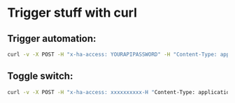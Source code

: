 # Trigger stuff with curl

## Trigger automation:

```bash
curl -v -X POST -H "x-ha-access: YOURAPIPASSWORD" -H "Content-Type: application/json" -d '{"entity_id": "automation.AUTOMATIONNAME"}' https://example.duckdns.org:8123/api/services/automation/trigger
```

## Toggle switch:

```bash
curl -v -X POST -H "x-ha-access: xxxxxxxxxx-H "Content-Type: application/json" -d '{"entity_i
```
